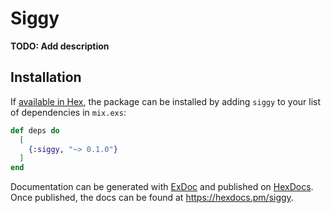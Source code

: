 # Siggy

**TODO: Add description**

## Installation

If [available in Hex](https://hex.pm/docs/publish), the package can be installed
by adding `siggy` to your list of dependencies in `mix.exs`:

```elixir
def deps do
  [
    {:siggy, "~> 0.1.0"}
  ]
end
```

Documentation can be generated with [ExDoc](https://github.com/elixir-lang/ex_doc)
and published on [HexDocs](https://hexdocs.pm). Once published, the docs can
be found at <https://hexdocs.pm/siggy>.

